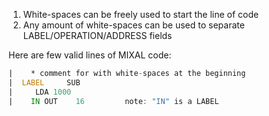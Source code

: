 1. White-spaces can be freely used to start the line of code
2. Any amount of white-spaces can be used to separate LABEL/OPERATION/ADDRESS fields


Here are few valid lines of MIXAL code:
``` {.asm .numberLines}
|    * comment for with white-spaces at the beginning
|  LABEL     SUB
|     LDA 1000
|    IN OUT    16         note: "IN" is a LABEL
```


